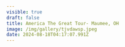 ```yaml
---
visible: true
draft: false
title: America The Great Tour- Maumee, OH
image: /img/gallery/tjvdawsp.jpeg
date: 2024-08-18T04:17:07.991Z
---
```

